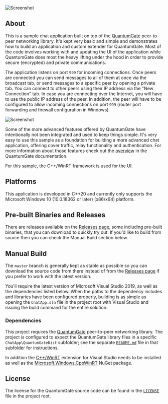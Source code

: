 ![Screenshot](https://github.com/kareldonk/QuantumGate-ChatApp-Sample/blob/master/Screenshots/broadcast_screen.jpg)

## About

This is a sample chat application built on top of the [QuantumGate](https://github.com/kareldonk/QuantumGate) peer-to-peer networking library. It's kept very basic and simple and demonstrates how to build an application and custom extender for QuantumGate. Most of the code involves working with and updating the UI of the application while QuantumGate does most the heavy lifting under the hood in order to provide secure (encrypted) and private communications.

The application listens on port `999` for incoming connections. Once peers are connected you can send messages to all of them at once via the broadcast tab, or send messages to a specific peer by opening a private tab. You can connect to other peers using their IP address via the "New Connection" tab. In case you are connecting over the Internet, you will have to use the public IP address of the peer. In addition, the peer will have to be configured to allow incoming connections on port `999` (router port forwarding and firewall configuration in Windows).

![Screenshot](https://github.com/kareldonk/QuantumGate-ChatApp-Sample/blob/master/Screenshots/private_screen.jpg)

Some of the more advanced features offered by QuantumGate have intentionally not been integrated and used to keep things simple. It's very easy to use this sample as a foundation for building a more advanced chat application, offering cover traffic, relay functionality and authentication. For more information about those features check out the [overview](https://github.com/kareldonk/QuantumGate/wiki/QuantumGate-Overview) in the QuantumGate documentation.

For this sample, the C++/WinRT framework is used for the UI.

## Platforms

This application is developed in C++20 and currently only supports the Microsoft Windows 10 (10.0.18362 or later) (x86/x64) platform.

## Pre-built Binaries and Releases

There are releases available on the [Releases page](https://github.com/kareldonk/QuantumGate-ChatApp-Sample/releases), some including pre-built binaries, that you can download to quickly try out. If you'd like to build from source then you can check the Manual Build section below.

## Manual Build

The `master` branch is generally kept as stable as possible so you can download the source code from there instead of from the [Releases page](https://github.com/kareldonk/QuantumGate-ChatApp-Sample/releases) if you prefer to work with the latest version.

You'll require the latest version of Microsoft Visual Studio 2019, as well as the dependencies listed below. When the paths to the dependency includes and libraries have been configured properly, building is as simple as opening the `ChatApp.sln` file in the project root with Visual Studio and issuing the build command for the entire solution.

### Dependencies

This project requires the [QuantumGate](https://github.com/kareldonk/QuantumGate) peer-to-peer networking library. The project is configured to expect the QuantumGate library files in a specific `ChatApp\QuantumGateDist` subfolder; see the separate [`README.md`](https://github.com/kareldonk/QuantumGate-ChatApp-Sample/blob/master/ChatApp/QuantumGateDist/README.md) file in that subfolder for instructions.

In addition the [C++/WinRT](https://marketplace.visualstudio.com/items?itemName=CppWinRTTeam.cppwinrt101804264) extension for Visual Studio needs to be installed as well as the [Microsoft.Windows.CppWinRT](https://www.nuget.org/packages/Microsoft.Windows.CppWinRT/) NuGet package. 

## License

The license for the QuantumGate source code can be found in the [`LICENSE`](https://github.com/kareldonk/QuantumGate-ChatApp-Sample/blob/master/LICENSE) file in the project root.
